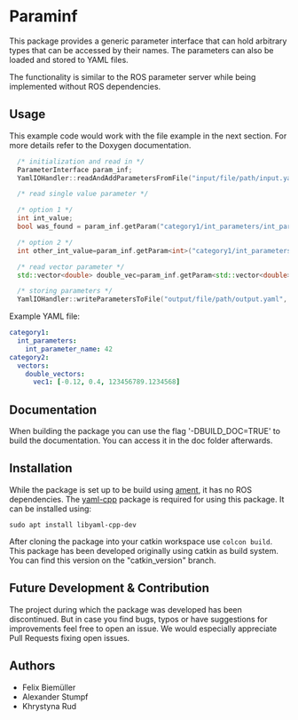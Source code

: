 # Paraminf
This package provides a generic parameter interface that can hold arbitrary types that can be accessed by their names.
The parameters can also be loaded and stored to YAML files.

The functionality is similar to the ROS parameter server while being implemented without ROS dependencies.

## Usage
This example code would work with the file example in the next section. For more details refer to the Doxygen documentation.

```c++
  /* initialization and read in */
  ParameterInterface param_inf;
  YamlIOHandler::readAndAddParametersFromFile("input/file/path/input.yaml", param_inf);

  /* read single value parameter */

  /* option 1 */
  int int_value;
  bool was_found = param_inf.getParam("category1/int_parameters/int_parameter_name", int_value);

  /* option 2 */
  int other_int_value=param_inf.getParam<int>("category1/int_parameters/int_parameter_name");

  /* read vector parameter */
  std::vector<double> double_vec=param_inf.getParam<std::vector<double>>("category2/vectors/double_vectors/vec1");

  /* storing parameters */
  YamlIOHandler::writeParametersToFile("output/file/path/output.yaml", param_inf);
```

Example YAML file:

```yaml
category1:
  int_parameters:
    int_parameter_name: 42
category2:
  vectors:
    double_vectors:
      vec1: [-0.12, 0.4, 123456789.1234568]
```
## Documentation
When building the package you can use the flag '-DBUILD_DOC=TRUE' to build the documentation. You can access it in the doc folder afterwards.

## Installation
While the package is set up to be build using [ament](https://design.ros2.org/articles/ament.html), it has no ROS dependencies.
The [yaml-cpp](https://github.com/jbeder/yaml-cpp) package is required for using this package. It can be installed using:
```
sudo apt install libyaml-cpp-dev
```
After cloning the package into your catkin workspace use `colcon build`.
This package has been developed originally using catkin as build system. You can find this version on the "catkin_version" branch.

## Future Development & Contribution
The project during which the package was developed has been discontinued.
But in case you find bugs, typos or have suggestions for improvements feel free to open an issue.
We would especially appreciate Pull Requests fixing open issues.

## Authors
- Felix Biemüller
- Alexander Stumpf
- Khrystyna Rud
